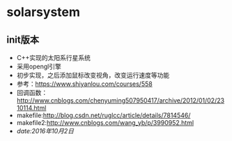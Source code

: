# solarsystem
## init版本
- C++实现的太阳系行星系统
- 采用opengl引擎
- 初步实现，之后添加鼠标改变视角，改变运行速度等功能
- 参考：<https://www.shiyanlou.com/courses/558>
- 回调函数：<http://www.cnblogs.com/chenyuming507950417/archive/2012/01/02/2310114.html>
- makefile:<http://blog.csdn.net/ruglcc/article/details/7814546/>
- makefile2:<http://www.cnblogs.com/wang_yb/p/3990952.html>
- *date:2016年10月2日*
